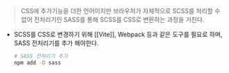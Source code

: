 > CSS에 추가기능을 더한 언어이지만 브라우저가 자체적으로 SCSS를 처리할 수 없어 전처리기인 SASS를 통해 SCSS를 CSS로 변환하는 과정을 거친다.

- SCSS를 CSS로 변경하기 위해 [[Vite]], Webpack 등과 같은 도구를 필요로 하며, SASS 전처리기를 추가 해야한다.
	```zsh
	# SASS 전처리기 추가
	npm add -D sass
	```

